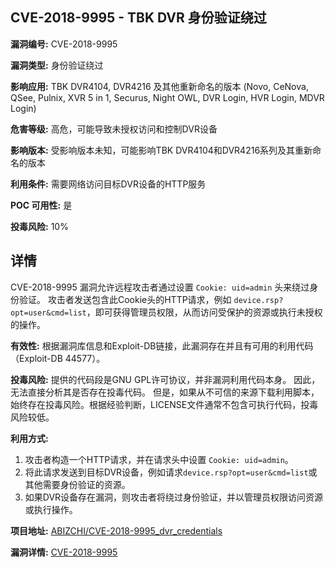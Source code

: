 ## CVE-2018-9995 - TBK DVR 身份验证绕过

**漏洞编号:** CVE-2018-9995

**漏洞类型:** 身份验证绕过

**影响应用:** TBK DVR4104, DVR4216 及其他重新命名的版本 (Novo, CeNova, QSee, Pulnix, XVR 5 in 1, Securus, Night OWL, DVR Login, HVR Login, MDVR Login)

**危害等级:** 高危，可能导致未授权访问和控制DVR设备

**影响版本:** 受影响版本未知，可能影响TBK DVR4104和DVR4216系列及其重新命名的版本

**利用条件:** 需要网络访问目标DVR设备的HTTP服务

**POC 可用性:** 是

**投毒风险:** 10%

## 详情

CVE-2018-9995 漏洞允许远程攻击者通过设置 `Cookie: uid=admin` 头来绕过身份验证。 攻击者发送包含此Cookie头的HTTP请求，例如 `device.rsp?opt=user&cmd=list`，即可获得管理员权限，从而访问受保护的资源或执行未授权的操作。 

**有效性:** 根据漏洞库信息和Exploit-DB链接，此漏洞存在并且有可用的利用代码（Exploit-DB 44577）。 

**投毒风险:** 提供的代码段是GNU GPL许可协议，并非漏洞利用代码本身。 因此，无法直接分析其是否存在投毒代码。 但是，如果从不可信的来源下载利用脚本，始终存在投毒风险。根据经验判断，LICENSE文件通常不包含可执行代码，投毒风险较低。

**利用方式:**

1.  攻击者构造一个HTTP请求，并在请求头中设置 `Cookie: uid=admin`。
2.  将此请求发送到目标DVR设备，例如请求`device.rsp?opt=user&cmd=list`或其他需要身份验证的资源。
3.  如果DVR设备存在漏洞，则攻击者将绕过身份验证，并以管理员权限访问资源或执行操作。

**项目地址:** [ABIZCHI/CVE-2018-9995_dvr_credentials](https://github.com/ABIZCHI/CVE-2018-9995_dvr_credentials)

**漏洞详情:** [CVE-2018-9995](https://nvd.nist.gov/vuln/detail/CVE-2018-9995)